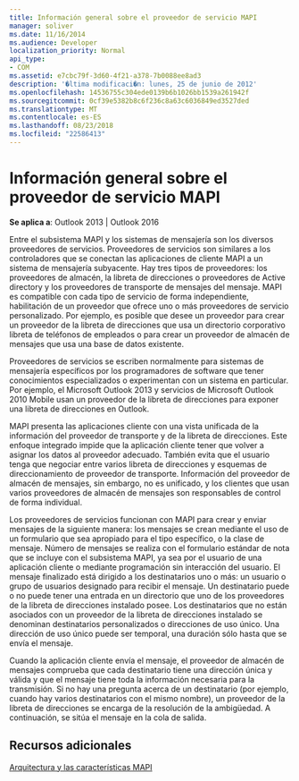 ```yaml
---
title: Información general sobre el proveedor de servicio MAPI
manager: soliver
ms.date: 11/16/2014
ms.audience: Developer
localization_priority: Normal
api_type:
- COM
ms.assetid: e7cbc79f-3d60-4f21-a378-7b0088ee8ad3
description: '�ltima modificaci�n: lunes, 25 de junio de 2012'
ms.openlocfilehash: 14536755c304ede0139b6b1026bb1539a261942f
ms.sourcegitcommit: 0cf39e5382b8c6f236c8a63c6036849ed3527ded
ms.translationtype: MT
ms.contentlocale: es-ES
ms.lasthandoff: 08/23/2018
ms.locfileid: "22586413"
---
```

# <a name="mapi-service-provider-overview"></a>Información general sobre el proveedor de servicio MAPI

  
  
**Se aplica a**: Outlook 2013 | Outlook 2016 
  
Entre el subsistema MAPI y los sistemas de mensajería son los diversos proveedores de servicios. Proveedores de servicios son similares a los controladores que se conectan las aplicaciones de cliente MAPI a un sistema de mensajería subyacente. Hay tres tipos de proveedores: los proveedores de almacén, la libreta de direcciones o proveedores de Active directory y los proveedores de transporte de mensajes del mensaje. MAPI es compatible con cada tipo de servicio de forma independiente, habilitación de un proveedor que ofrece uno o más proveedores de servicio personalizado. Por ejemplo, es posible que desee un proveedor para crear un proveedor de la libreta de direcciones que usa un directorio corporativo libreta de teléfonos de empleados o para crear un proveedor de almacén de mensajes que usa una base de datos existente.
  
Proveedores de servicios se escriben normalmente para sistemas de mensajería específicos por los programadores de software que tener conocimientos especializados o experimentan con un sistema en particular. Por ejemplo, el Microsoft Outlook 2013 y servicios de Microsoft Outlook 2010 Mobile usan un proveedor de la libreta de direcciones para exponer una libreta de direcciones en Outlook. 
  
MAPI presenta las aplicaciones cliente con una vista unificada de la información del proveedor de transporte y de la libreta de direcciones. Este enfoque integrado impide que la aplicación cliente tener que volver a asignar los datos al proveedor adecuado. También evita que el usuario tenga que negociar entre varios libreta de direcciones y esquemas de direccionamiento de proveedor de transporte. Información del proveedor de almacén de mensajes, sin embargo, no es unificado, y los clientes que usan varios proveedores de almacén de mensajes son responsables de control de forma individual.
  
Los proveedores de servicios funcionan con MAPI para crear y enviar mensajes de la siguiente manera: los mensajes se crean mediante el uso de un formulario que sea apropiado para el tipo específico, o la clase de mensaje. Número de mensajes se realiza con el formulario estándar de nota que se incluye con el subsistema MAPI, ya sea por el usuario de una aplicación cliente o mediante programación sin interacción del usuario. El mensaje finalizado está dirigido a los destinatarios uno o más: un usuario o grupo de usuarios designado para recibir el mensaje. Un destinatario puede o no puede tener una entrada en un directorio que uno de los proveedores de la libreta de direcciones instalado posee. Los destinatarios que no están asociados con un proveedor de la libreta de direcciones instalado se denominan destinatarios personalizados o direcciones de uso único. Una dirección de uso único puede ser temporal, una duración sólo hasta que se envía el mensaje. 
  
Cuando la aplicación cliente envía el mensaje, el proveedor de almacén de mensajes comprueba que cada destinatario tiene una dirección única y válida y que el mensaje tiene toda la información necesaria para la transmisión. Si no hay una pregunta acerca de un destinatario (por ejemplo, cuando hay varios destinatarios con el mismo nombre), un proveedor de la libreta de direcciones se encarga de la resolución de la ambigüedad. A continuación, se sitúa el mensaje en la cola de salida. 
  
## <a name="see-also"></a>Recursos adicionales



[Arquitectura y las características MAPI](mapi-features-and-architecture.md)

